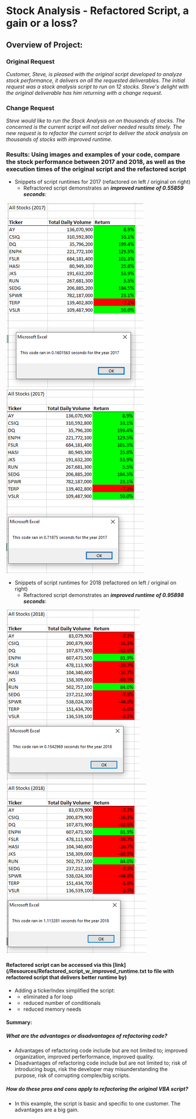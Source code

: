 # Stock Analysis - Refactored Script, a gain or a loss?

## Overview of Project:  

### Original Request
*Customer, Steve, is pleased with the original script developed to analyze stock performance, it delivers on all the requested deliverables.  The initial request was a stock analysis script to run on 12 stocks.  Steve's delight with the original deliverable has him returning with a change request.*
### Change Request
*Steve would like to run the Stock Analysis on on thousands of stocks. The concerned is the current script will not deliver needed results timely.  The new request is to refactor the current script to deliver the stock analysis on thousands of stocks with improved runtime.*  

### Results:  Using images and examples of your code, compare the stock performance between 2017 and 2018, as well as the execution times of the original script and the refactored script 
- Snippets of script runtimes for 2017 (refactored on left / original on right) 
  - Refractored script demonstrates an ***improved runtime of 0.55859 seconds***:

![](/Resources/VBA_Challenge_2017.png)     ![](/Resources/Original_code_2017_code_performance.png)

- Snippets of script runtimes for 2018  (refactored on left / original on right) 
  - Refractored script demonstrates an ***improved runtime of 0.95898 seconds***:

![](/Resources/VBA_Challenge_2018.png)     ![](/Resources/Original_code_2018_code_performance.png)

#### Refactored script can be accessed via this [link](/Resources/Refactored_script_w_improved_runtime.txt to file with refactored script that delivers better runtime by)
- Adding a tickerIndex simplified the script:
- - eliminated a for loop 
- - reduced number of conditionals
- - reduced memory needs 

#### **Summary:**  
##### What are the advantages or disadvantages of refactoring code?
- Advantages of refactoring code include but are not limited to; improved organization, improved perferformance, improved quality.
- Disadvantages of refactoring code include but are not limited to; risk of introducing bugs, risk the developer may misunderstanding the purpose, risk of corrupting complex/big scripts.  
##### How do these pros and cons apply to refactoring the original VBA script?
- In this example, the script is basic and specific to one customer.  The advantages are a big gain.  
